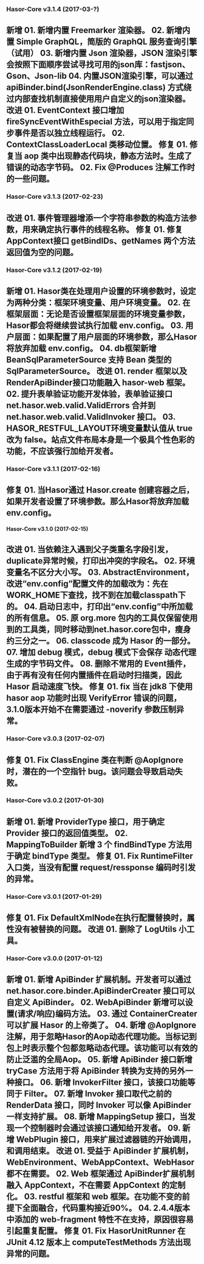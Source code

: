 ﻿
### Hasor-Core v3.1.4 (2017-03-?)
**新增**
    01. 新增内置 Freemarker 渲染器。
    02. 新增内置 Simple GraphQL，简版的 GraphQL 服务查询引擎（试用）
    03. 新增内置 Json 渲染器，JSON 渲染引擎会按照下面顺序尝试寻找可用的json库：fastjson、Gson、Json-lib
    04. 内置JSON渲染引擎，可以通过 apiBinder.bind(JsonRenderEngine.class) 方式绕过内部查找机制直接使用用户自定义的json渲染器。
**改进**
    01. EventContext 接口增加 fireSyncEventWithEspecial 方法，可以用于指定同步事件是否以独立线程运行。
    02. ContextClassLoaderLocal 类移动位置。
**修复**
    01. 修复当 aop 类中出现静态代码块，静态方法时。生成了错误的动态字节码。
    02. Fix @Produces 注解工作时的一些问题。
---

### Hasor-Core v3.1.3 (2017-02-23)
**改进**
    01. 事件管理器增添一个字符串参数的构造方法参数，用来确定执行事件的线程名称。
**修复**
    01. 修复 AppContext接口 getBindIDs、getNames 两个方法返回值为空的问题。
---

### Hasor-Core v3.1.2 (2017-02-19)
**新增**
    01. Hasor类在处理用户设置的环境参数时，设定为两种分类：框架环境变量、用户环境变量。
    02. 在框架层面：无论是否设置框架层面的环境变量参数，Hasor都会将继续尝试执行加载 env.config。
    03. 用户层面：如果配置了用户层面的环境参数，那么Hasor将放弃加载 env.config。
    04. db框架新增 BeanSqlParameterSource 支持 Bean 类型的 SqlParameterSource。
**改进**
    01. render 框架以及RenderApiBinder接口功能融入 hasor-web 框架。
    02. 提升表单验证功能开发体验，表单验证接口 net.hasor.web.valid.ValidErrors 合并到 net.hasor.web.valid.ValidInvoker 接口。
    03. HASOR_RESTFUL_LAYOUT环境变量默认值从 true 改为 false。站点文件布局本身是一个极具个性色彩的功能，不应该强行加给开发者。
---

### Hasor-Core v3.1.1 (2017-02-16)
**修复**
    01. 当Hasor通过 Hasor.create 创建容器之后，如果开发者设置了环境参数。那么Hasor将放弃加载 env.config。
---

#### Hasor-Core v3.1.0 (2017-02-15)
**改进**
    01. 当依赖注入遇到父子类重名字段引发，duplicate异常时候，打印出冲突的字段名。
    02. 环境变量名不区分大小写。
    03. AbstractEnvironment，改进“env.config”配置文件的加载改为：先在WORK_HOME下查找，找不到在加载classpath下的。
    04. 启动日志中，打印出“env.config”中所加载的所有信息。
    05. 原 org.more 包内的工具仅保留使用到的工具类，同时移动到net.hasor.core包中，瘦身约三分之一。
    06. classcode 成为 Hasor 的一部分。
    07. 增加 debug 模式，debug 模式下会保存 动态代理生成的字节码文件。
    08. 删除不常用的 Event插件，由于再有没有任何内置插件在启动时扫描类，因此 Hasor 启动速度飞快。
**修复**
    01. fix 当在 jdk8 下使用 hasor aop 功能时出现 VerifyError 错误的问题，3.1.0版本开始不在需要通过 -noverify 参数压制异常。
---

### Hasor-Core v3.0.3 (2017-02-07)
**修复**
    01. Fix ClassEngine 类在判断 @AopIgnore 时，潜在的一个空指针 bug。该问题会导致启动失败。
---

### Hasor-Core v3.0.2 (2017-01-30)
**新增**
    01. 新增 ProviderType 接口，用于确定 Provider 接口的返回值类型。
    02. MappingToBuilder 新增 3 个 findBindType 方法用于确定 bindType 类型。
**修复**
    01. Fix RuntimeFilter入口类，当没有配置 request/ressponse 编码时引发的异常。
---

### Hasor-Core v3.0.1 (2017-01-29)
**修复**
    01. Fix DefaultXmlNode在执行配置替换时，属性没有被替换的问题。
**改进**
    01. 删除了 LogUtils 小工具。
---

### Hasor-Core v3.0.0 (2017-01-12)
**新增**
    01. 新增 ApiBinder 扩展机制。开发者可以通过 net.hasor.core.binder.ApiBinderCreater 接口可以自定义 ApiBinder。
    02. WebApiBinder 新增可以设置(请求/响应)编码方法。
    03. 通过 ContainerCreater 可以扩展 Hasor 的上帝类了。
    04. 新增 @AopIgnore 注解，用于忽略Hasor的Aop动态代理功能。当标记到包上时表示整个包都忽略动态代理。该功能可以有效的防止泛滥的全局Aop。
    05. 新增 ApiBinder 接口新增 tryCase 方法用于将 ApiBinder 转换为支持的另外一种接口。
    06. 新增 InvokerFilter 接口，该接口功能等同于 Filter。
    07. 新增 Invoker 接口取代之前的 RenderData 接口，同时 Invoker 可以像 ApiBinder 一样支持扩展。
    08. 新增 MappingSetup 接口，当发现一个控制器时会通过该接口通知给开发者。
    09. 新增 WebPlugin 接口，用来扩展过滤器链的开始调用，和调用结束。
**改进**
    01. 受益于 ApiBinder 扩展机制，WebEnvironment、WebAppContext、WebHasor 都不在需要。
    02. Web 框架通过 ApiBinder扩展机制融入 AppContext，不在需要 AppContext 的定制化。
    03. restful 框架和 web 框架。在功能不变的前提下全面融合，代码重构接近90%。
    04. 2.4.4版本中添加的 web-fragment 特性不在支持，原因很容易引起重复配置。
**修复**
    01. Fix HasorUnitRunner 在 JUnit 4.12 版本上 computeTestMethods 方法出现异常的问题。
---